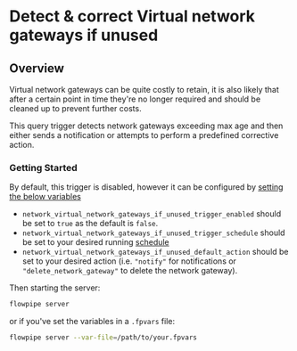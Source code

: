 # Detect & correct Virtual network gateways if unused

## Overview

Virtual network gateways can be quite costly to retain, it is also likely that after a certain point in time they're no longer required and should be cleaned up to prevent further costs.

This query trigger detects network gateways exceeding max age and then either sends a notification or attempts to perform a predefined corrective action.

### Getting Started

By default, this trigger is disabled, however it can be configured by [setting the below variables](https://flowpipe.io/docs/build/mod-variables#passing-input-variables)
- `network_virtual_network_gateways_if_unused_trigger_enabled` should be set to `true` as the default is `false`.
- `network_virtual_network_gateways_if_unused_trigger_schedule` should be set to your desired running [schedule](https://flowpipe.io/docs/flowpipe-hcl/trigger/schedule#more-examples)
- `network_virtual_network_gateways_if_unused_default_action` should be set to your desired action (i.e. `"notify"` for notifications or `"delete_network_gateway"` to delete the network gateway).


Then starting the server:
```sh
flowpipe server
```

or if you've set the variables in a `.fpvars` file:
```sh
flowpipe server --var-file=/path/to/your.fpvars
```